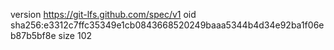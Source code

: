 version https://git-lfs.github.com/spec/v1
oid sha256:e3312c7ffc35349e1cb0843668520249baaa5344b4d34e92ba1f06eb87b5bf8e
size 102
